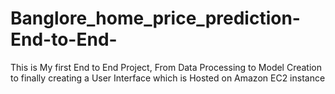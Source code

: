 # Banglore_home_price_prediction-End-to-End-
This is My first End to End Project, From Data Processing to Model Creation to finally creating a User Interface which is Hosted on Amazon EC2 instance 


